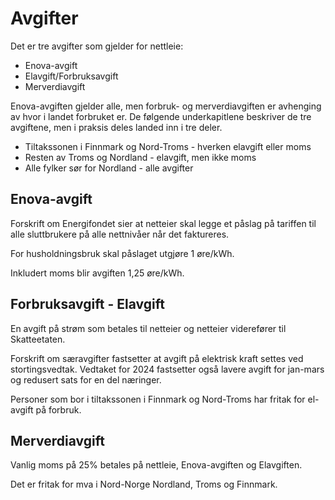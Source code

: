 # Avgifter
Det er tre avgifter som gjelder for nettleie:

- Enova-avgift
- Elavgift/Forbruksavgift
- Merverdiavgift

Enova-avgiften gjelder alle, men forbruk- og merverdiavgiften er avhenging av hvor i landet forbruket er. De følgende underkapitlene beskriver de tre avgiftene, men i praksis deles landed inn i tre deler.

- Tiltakssonen i Finnmark og Nord-Troms - hverken elavgift eller moms
- Resten av Troms og Nordland - elavgift, men ikke moms
- Alle fylker sør for Nordland - alle avgifter

## Enova-avgift
Forskrift om Energifondet sier at netteier skal legge et påslag på tariffen til alle sluttbrukere på alle nettnivåer når det faktureres.

For husholdningsbruk skal påslaget utgjøre 1 øre/kWh.

Inkludert moms blir avgiften 1,25 øre/kWh.

## Forbruksavgift - Elavgift
En avgift på strøm som betales til netteier og netteier viderefører til Skatteetaten.

Forskrift om særavgifter fastsetter at avgift på elektrisk kraft settes ved stortingsvedtak. Vedtaket for 2024 fastsetter også lavere avgift for jan-mars og redusert sats for en del næringer.

Personer som bor i tiltakssonen i Finnmark og Nord-Troms har fritak for el-avgift på forbruk.

## Merverdiavgift
Vanlig moms på 25% betales på nettleie, Enova-avgiften og Elavgiften.

Det er fritak for mva i Nord-Norge
Nordland, Troms og Finnmark.
